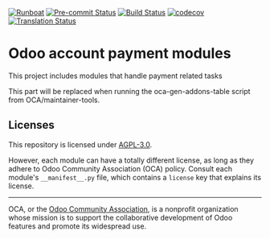 
[![Runboat](https://img.shields.io/badge/runboat-Try%20me-875A7B.png)](https://runboat.odoo-community.org/builds?repo=OCA/account-payment&target_branch=12.0)
[![Pre-commit Status](https://github.com/OCA/account-payment/actions/workflows/pre-commit.yml/badge.svg?branch=12.0)](https://github.com/OCA/account-payment/actions/workflows/pre-commit.yml?query=branch%3A12.0)
[![Build Status](https://github.com/OCA/account-payment/actions/workflows/test.yml/badge.svg?branch=12.0)](https://github.com/OCA/account-payment/actions/workflows/test.yml?query=branch%3A12.0)
[![codecov](https://codecov.io/gh/OCA/account-payment/branch/12.0/graph/badge.svg)](https://codecov.io/gh/OCA/account-payment)
[![Translation Status](https://translation.odoo-community.org/widgets/account-payment-12-0/-/svg-badge.svg)](https://translation.odoo-community.org/engage/account-payment-12-0/?utm_source=widget)

<!-- /!\ do not modify above this line -->

# Odoo account payment modules

This project includes modules that handle payment related tasks

<!-- /!\ do not modify below this line -->

<!-- prettier-ignore-start -->

[//]: # (addons)

This part will be replaced when running the oca-gen-addons-table script from OCA/maintainer-tools.

[//]: # (end addons)

<!-- prettier-ignore-end -->

## Licenses

This repository is licensed under [AGPL-3.0](LICENSE).

However, each module can have a totally different license, as long as they adhere to Odoo Community Association (OCA)
policy. Consult each module's `__manifest__.py` file, which contains a `license` key
that explains its license.

----
OCA, or the [Odoo Community Association](http://odoo-community.org/), is a nonprofit
organization whose mission is to support the collaborative development of Odoo features
and promote its widespread use.
